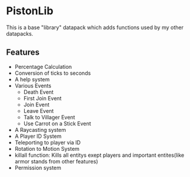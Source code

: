 # PistonLib

This is a base "library" datapack which adds functions used by my other datapacks.

## Features
* Percentage Calculation
* Conversion of ticks to seconds
* A help system
* Various Events
  * Death Event
  * First Join Event
  * Join Event
  * Leave Event
  * Talk to Villager Event
  * Use Carrot on a Stick Event
* A Raycasting system
* A Player ID System
* Teleporting to player via ID
* Rotation to Motion System
* killall function: Kills all entitys exept players and important entites(like armor stands from other features)
* Permission system

